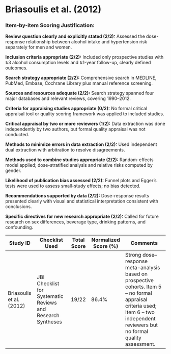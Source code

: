 # Briasoulis et al. (2012)

### Item-by-item Scoring Justification:

**Review question clearly and explicitly stated (2/2):** Assessed the dose-response relationship between alcohol intake and hypertension risk separately for men and women.

**Inclusion criteria appropriate (2/2):** Included only prospective studies with ≥3 alcohol consumption levels and ≥1-year follow-up, clearly defined outcomes.

**Search strategy appropriate (2/2):** Comprehensive search in MEDLINE, PubMed, Embase, Cochrane Library plus manual reference screening.

**Sources and resources adequate (2/2):** Search strategy spanned four major databases and relevant reviews, covering 1990–2012.

**Criteria for appraising studies appropriate (0/2):** No formal critical appraisal tool or quality scoring framework was applied to included studies.

**Critical appraisal by two or more reviewers (1/2):** Data extraction was done independently by two authors, but formal quality appraisal was not conducted.

**Methods to minimize errors in data extraction (2/2):** Used independent dual extraction with arbitration to resolve disagreements.

**Methods used to combine studies appropriate (2/2):** Random-effects model applied; dose-stratified analysis and relative risks computed by gender.

**Likelihood of publication bias assessed (2/2):** Funnel plots and Egger’s tests were used to assess small-study effects; no bias detected.

**Recommendations supported by data (2/2):** Dose-response results presented clearly with visual and statistical interpretation consistent with conclusions.

**Specific directives for new research appropriate (2/2):** Called for future research on sex differences, beverage type, drinking patterns, and confounding.

| Study ID | Checklist Used | Total Score | Normalized Score (%) | Comments |
| --- | --- | --- | --- | --- |
| Briasoulis et al. (2012) | JBI Checklist for Systematic Reviews and Research Syntheses | 19/22 | 86.4% | Strong dose–response meta-analysis based on prospective cohorts. Item 5 – no formal appraisal criteria used; Item 6 – two independent reviewers but no formal quality assessment. |
